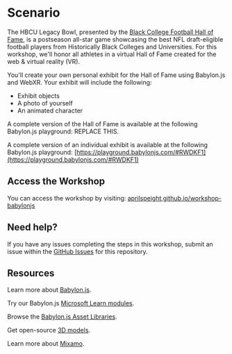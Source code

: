 # Scenario

The HBCU Legacy Bowl, presented by the [Black College Football Hall of Fame](https://www.blackcollegefootballhof.org), is a postseason all-star game showcasing the best NFL draft-eligible football players from Historically Black Colleges and Universities. For this workshop, we'll honor all athletes in a virtual Hall of Fame created for the web & virtual reality (VR).

You'll create your own personal exhibit for the Hall of Fame using Babylon.js and WebXR. Your exhibit will include the following:

- Exhibit objects
- A photo of yourself
- An animated character

A complete version of the Hall of Fame is available at the following Babylon.js playground: REPLACE THIS.

A complete version of an individual exhibit is available at the following Babylon.js playground: [https://playground.babylonjs.com/#RWDKF1](https://playground.babylonjs.com/#RWDKF1)

## Access the Workshop

You can access the workshop by visiting: [aprilspeight.github.io/workshop-babylonjs](https://aprilspeight.github.io/workshop-babylonjs/)

## Need help?

If you have any issues completing the steps in this workshop, submit an issue within the [GitHub Issues](https://github.com/aprilspeight/workshop-babylonjs/issues) for this repository.

## Resources

Learn more about [Babylon.js](https://doc.babylonjs.com/).

Try our Babylon.js [Microsoft Learn modules](https://docs.microsoft.com/learn/browse/?terms=babylon.js).

Browse the [Babylon.js Asset Libraries](https://doc.babylonjs.com/toolsAndResources/assetLibraries).

Get open-source [3D models](https://aka.ms/models).

Learn more about [Mixamo](https://www.mixamo.com/).
